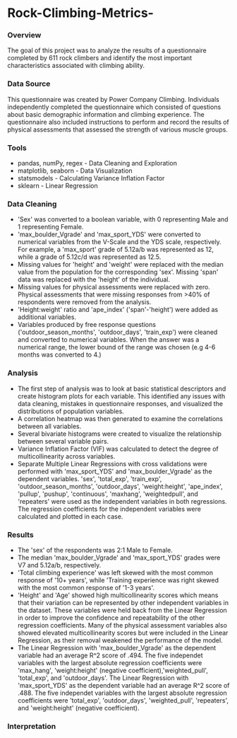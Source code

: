 # Rock-Climbing-Metrics-

### Overview
The goal of this project was to analyze the results of a questionnaire completed by 611 rock climbers and identify the most important characteristics associated with climbing ability.

### Data Source
This questionnaire was created by Power Company Climbing. Individuals independently completed the questionnaire which consisted of questions about basic demographic information and climbing experience. The questionnaire also included instructions to perform and record the results of physical assessments that assessed the strength of various muscle groups.

### Tools
- pandas, numPy, regex - Data Cleaning and Exploration
- matplotlib, seaborn - Data Visualization
- statsmodels - Calculating Variance Inflation Factor
- sklearn - Linear Regression

### Data Cleaning
- 'Sex' was converted to a boolean variable, with 0 representing Male and 1 representing Female.
- 'max_boulder_Vgrade' and 'max_sport_YDS' were converted to numerical variables from the V-Scale and the YDS scale, respectively. For example, a 'max_sport' grade of 5.12a/b was represented as 12, while a grade of 5.12c/d was represented as 12.5.
- Missing values for 'height' and 'weight' were replaced with the median value from the population for the corresponding 'sex'. Missing 'span' data was replaced with the 'height' of the individual.
- Missing values for physical assessments were replaced with zero. Physical assessments that were missing responses from >40% of respondents were removed from the analysis.
- 'Height:weight' ratio and 'ape_index' ('span'-'height') were added as additional variables.
- Variables produced by free response questions ('outdoor_season_months', 'outdoor_days', 'train_exp') were cleaned and converted to numerical variables. When the answer was a numerical range, the lower bound of the range was chosen (e.g 4-6 months was converted to 4.)

### Analysis
- The first step of analysis was to look at basic statistical descriptors and create histogram plots for each variable. This identified any issues with data cleaning, mistakes in questionnaire responses, and visualized the distributions of population variables.
- A correlation heatmap was then generated to examine the correlations between all variables.
- Several bivariate histograms were created to visualize the relationship between several variable pairs.
- Variance Inflation Factor (VIF) was calculated to detect the degree of multicollinearity across variables.
- Separate Multiple Linear Regressions with cross validations were performed with 'max_sport_YDS' and 'max_boulder_Vgrade' as the dependent variables. 'sex', 'total_exp', 'train_exp', 'outdoor_season_months', 'outdoor_days', 'weight:height', 'ape_index', 'pullup', 'pushup', 'continuous', 'maxhang', 'weightedpull', and 'repeaters' were used as the independent variables in both regressions. The regression coefficients for the independent variables were calculated and plotted in each case.

### Results
- The 'sex' of the respondents was 2:1 Male to Female.
- The median 'max_boulder_Vgrade' and 'max_sport_YDS' grades were V7 and 5.12a/b, respectively.
- 'Total climbing experience' was left skewed with the most common response of '10+ years', while 'Training experience was right skewed with the most common response of '1-3 years'.
- 'Height' and 'Age' showed high multicollinearity scores which means that their variation can be represented by other independent variables in the dataset. These variables were held back from the Linear Regression in order to improve the confidence and repeatability of the other regression coefficients. Many of the physical assessment variables also showed elevated multicollinearity scores but were included in the Linear Regression, as their removal weakened the performance of the model.
- The Linear Regression with 'max_boulder_Vgrade' as the dependent variable had an average R^2 score of .494. The five independet variables with the largest absolute regression coefficients were 'max_hang', 'weight:height' (negative coefficient),'weighted_pull', 'total_exp', and 'outdoor_days'. The Linear Regression with 'max_sport_YDS' as the dependent variable had an average R^2 score of .488. The five independet variables with the largest absolute regression coefficients were 'total_exp', 'outdoor_days', 'weighted_pull', 'repeaters', and 'weight:height' (negative coefficient).

### Interpretation

